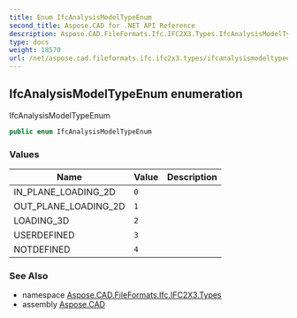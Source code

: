 ```yaml
---
title: Enum IfcAnalysisModelTypeEnum
second_title: Aspose.CAD for .NET API Reference
description: Aspose.CAD.FileFormats.Ifc.IFC2X3.Types.IfcAnalysisModelTypeEnum enum. IfcAnalysisModelTypeEnum
type: docs
weight: 18570
url: /net/aspose.cad.fileformats.ifc.ifc2x3.types/ifcanalysismodeltypeenum/
---
```

## IfcAnalysisModelTypeEnum enumeration

IfcAnalysisModelTypeEnum

```csharp
public enum IfcAnalysisModelTypeEnum
```

### Values

| Name | Value | Description |
| --- | --- | --- |
| IN_PLANE_LOADING_2D | `0` |  |
| OUT_PLANE_LOADING_2D | `1` |  |
| LOADING_3D | `2` |  |
| USERDEFINED | `3` |  |
| NOTDEFINED | `4` |  |

### See Also

* namespace [Aspose.CAD.FileFormats.Ifc.IFC2X3.Types](../../aspose.cad.fileformats.ifc.ifc2x3.types/)
* assembly [Aspose.CAD](../../)


